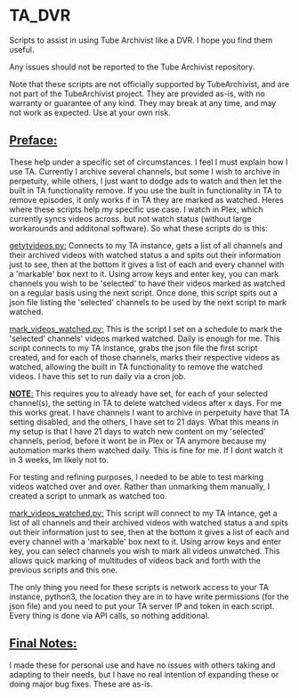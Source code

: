 # **TA_DVR**
Scripts to assist in using Tube Archivist like a DVR. I hope you find them useful.

Any issues should not be reported to the Tube Archivist repository.

Note that these scripts are not officially supported by TubeArchivist, and are not part of the TubeArchivist project. They are provided as-is, with no warranty or guarantee of any kind. They may break at any time, and may not work as expected. Use at your own risk.

## <ins>**Preface:**</ins> 
These help under a specific set of circumstances. I feel I must explain how I use TA. 
Currently I archive several channels, but some I wish to archive in perpetuity, while others, I just want to dodge ads to watch and then let the built in TA functionality remove. If you use the built in functionality in TA to remove episodes, it only works if in TA they are marked as watched. Heres where these scripts help my specific use case. I watch in Plex, which currently syncs videos across. but not watch status (without large workarounds and additonal software). So what these scripts do is this:

<ins>getytvideos.py:</ins> Connects to my TA instance, gets a list of all channels and their archived videos with watched status a and spits out their information just to see, then at the bottom it gives a list of each and every channel with a 'markable' box next to it. Using arrow keys and enter key, you can mark channels you wish to be 'selected' to have their videos marked as watched on a regular basis using the next script. Once done, this script spits out a json file listing the 'selected' channels to be used by the next script to mark watched. 

<ins>mark_videos_watched.py:</ins> This is the script I set on a schedule to mark the 'selected' channels' videos marked watched. Daily is enough for me. This script connects to my TA instance, grabs the json file the first script created, and for each of those channels, marks their respective videos as watched, allowing the built in TA functionality to remove the watched videos. I have this set to run daily via a cron job.

<ins>**NOTE**:</ins> This requires you to already have set, for each of your selected channel(s), the setting in TA to delete watched videos after x days. For me this works great. I have channels I want to archive in perpetuity have that TA setting disabled, and the others, I have set to 21 days. What this means in my setup is that I have 21 days to watch new content on my 'selected' channels, period, before it wont be in Plex or TA anymore because my automation marks them watched daily. This is fine for me. If I dont watch it in 3 weeks, Im likely not to.

For testing and refining purposes, I needed to be able to test marking videos watched over and over. Rather than unmarking them manually, I created a script to unmark as watched too. 

<ins>mark_videos_watched.py:</ins> This script will connect to my TA intance, get a list of all channels and their archived videos with watched status a and spits out their information just to see, then at the bottom it gives a list of each and every channel with a 'markable' box next to it. Using arrow keys and enter key, you can select channels you wish to mark all videos unwatched. This allows quick marking of multitudes of videos back and forth with the previous scripts and this one.


The only thing you need for these scripts is network access to your TA instance, python3, the location they are in to have write permissions (for the json file) and you need to put your TA server IP and token in each script. Every thing is done via API calls, so nothing additional.


## <ins>**Final Notes**:</ins>
I made these for personal use and have no issues with others taking and adapting to their needs, but I have no real intention of expanding these or doing major bug fixes. These are as-is.
